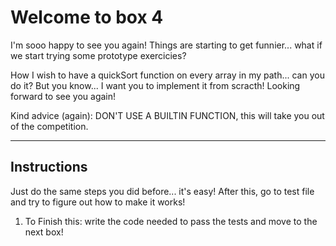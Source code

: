 # Welcome to box 4

I'm sooo happy to see you again!
Things are starting to get funnier... what if we start trying some prototype exercicies?

How I wish to have a quickSort function on every array in my path... can you do it?
But you know... I want you to implement it from scracth! Looking forward to see you again!

Kind advice (again): DON'T USE A BUILTIN FUNCTION, this will take you out of the competition.

---

## Instructions

Just do the same steps you did before... it's easy! After this, go to test file and try to figure out how to make it works!

1. To Finish this: write the code needed to pass the tests and move to the next box!
